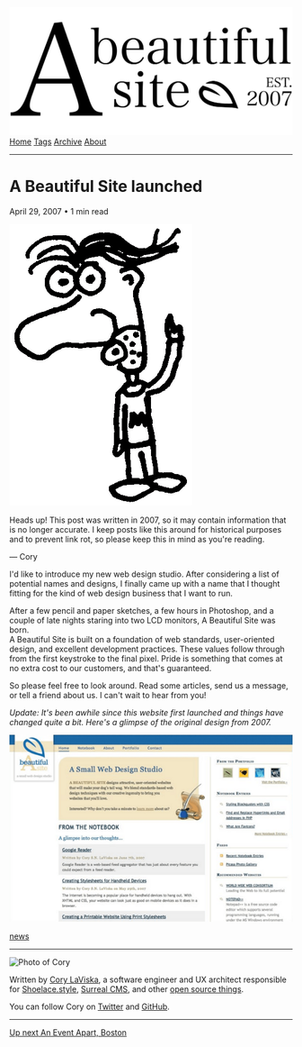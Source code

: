 <a href="../../index.html" class="header-link"><img src="../../images/logos/wordmark.svg" alt="A Beautiful Site" class="wordmark" /></a> <a href="../../index.html" class="nav-item">Home</a> <a href="../../tags/index.html" class="nav-item">Tags</a> <a href="../index.html" class="nav-item">Archive</a> <a href="../../about/index.html" class="nav-item">About</a>

---

# A Beautiful Site launched

April 29, 2007 • 1 min read

![A drawing of a cartoon man pointing upwards](../../images/artwork/pointer.gif)

Heads up! This post was written in 2007, so it may contain information that is no longer accurate. I keep posts like this around for historical purposes and to prevent link rot, so please keep this in mind as you're reading.

— Cory

I'd like to introduce my new web design studio. After considering a list of potential names and designs, I finally came up with a name that I thought fitting for the kind of web design business that I want to run.

After a few pencil and paper sketches, a few hours in Photoshop, and a couple of late nights staring into two LCD monitors, A Beautiful Site was born.  
A Beautiful Site is built on a foundation of web standards, user-oriented design, and excellent development practices. These values follow through from the first keystroke to the final pixel. Pride is something that comes at no extra cost to our customers, and that's guaranteed.

So please feel free to look around. Read some articles, send us a message, or tell a friend about us. I can't wait to hear from you!

_Update: It's been awhile since this website first launched and things have changed quite a bit. Here's a glimpse of the original design from 2007._

![A vintage screenshot of the original website](../../images/abs-original-website.png)

<a href="../../tags/news/index.html" class="post-tag">news</a>

---

<img src="http://0.gravatar.com/avatar/bf1b3b95fd5b096a3592247c29667b33?s=512" alt="Photo of Cory" class="avatar avatar-small" />

Written by [Cory LaViska](../../index-4.html), a software engineer and UX architect responsible for [Shoelace.style](https://shoelace.style/), [Surreal CMS](https://www.surrealcms.com/), and other [open source things](https://github.com/claviska).

You can follow Cory on [Twitter](https://twitter.com/bgooonz) and [GitHub](https://github.com/claviska).

---

<a href="../an-event-apart-boston/index.html" class="post-nav-next"><span class="small">Up next</span> An Event Apart, Boston</a>
